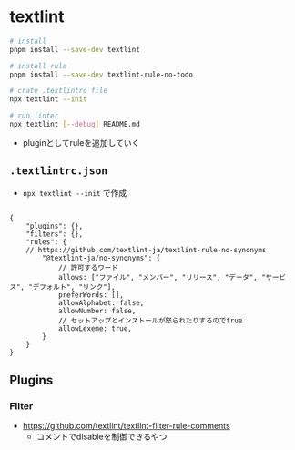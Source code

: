 # textlint

```sh
# install
pnpm install --save-dev textlint

# install rule
pnpm install --save-dev textlint-rule-no-todo

# crate .textlintrc file
npx textlint --init

# run linter
npx textlint [--debug] README.md
```

* pluginとしてruleを追加していく


## `.textlintrc.json`

* `npx textlint --init` で作成

```json5

{
	"plugins": {},
	"filters": {},
	"rules": {
    // https://github.com/textlint-ja/textlint-rule-no-synonyms
		"@textlint-ja/no-synonyms": {
			// 許可するワード
			allows: ["ファイル", "メンバー", "リリース", "データ", "サービス", "デフォルト", "リンク"],
			preferWords: [],
			allowAlphabet: false,
			allowNumber: false,
			// セットアップとインストールが怒られたりするのでtrue
			allowLexeme: true,
		}
	}
}
```


## Plugins

### Filter

* https://github.com/textlint/textlint-filter-rule-comments
  * コメントでdisableを制御できるやつ
